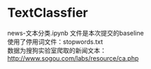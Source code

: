 # TextClassfier
news-文本分类.ipynb 文件是本次提交的baseline<br>
使用了停用词文件：stopwords.txt<br>
数据为搜狗实验室爬取的新闻文本：http://www.sogou.com/labs/resource/ca.php
